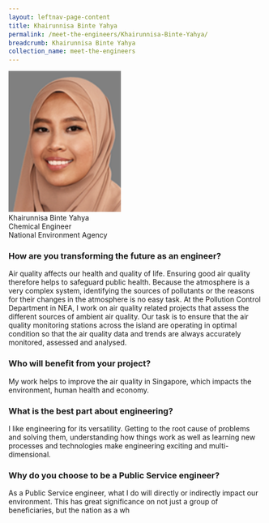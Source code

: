 ```yaml
---
layout: leftnav-page-content
title: Khairunnisa Binte Yahya
permalink: /meet-the-engineers/Khairunnisa-Binte-Yahya/
breadcrumb: Khairunnisa Binte Yahya
collection_name: meet-the-engineers
---
```

<img src="/images/Khairunnisa.jpg" alt="Wee Kiang" style="width:222px;height:278px;">
<br> Khairunnisa Binte Yahya
<br> Chemical Engineer
<br> National Environment Agency

### How are you transforming the future as an engineer?
Air quality affects our health and quality of life. Ensuring good air quality therefore helps to safeguard public health. Because the atmosphere is a very complex system, identifying the sources of pollutants or the reasons for their changes in the atmosphere is no easy task. At the Pollution Control Department in NEA, I work on air quality related projects that assess the different sources of ambient air quality. Our task is to ensure that the air quality monitoring stations across the island are operating in optimal condition so that the air quality data and trends are always accurately monitored, assessed and analysed.

### Who will benefit from your project?
My work helps to improve the air quality in Singapore, which impacts the environment, human health and economy.

### What is the best part about engineering?
I like engineering for its versatility. Getting to the root cause of problems and solving them, understanding how things work as well as learning new processes and technologies make engineering exciting and multi-dimensional.

### Why do you choose to be a Public Service engineer?
As a Public Service engineer, what I do will directly or indirectly impact our environment. This has great significance on not just a group of beneficiaries, but the nation as a wh
